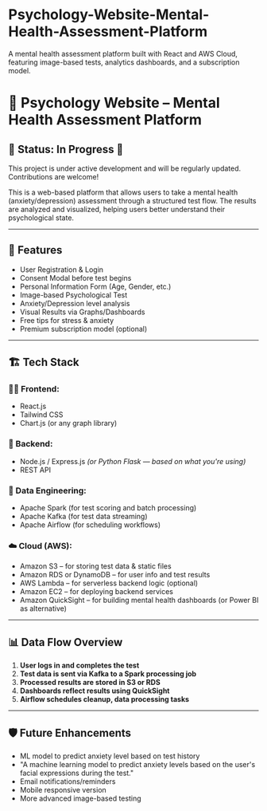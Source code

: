

# Psychology-Website-Mental-Health-Assessment-Platform
A mental health assessment platform built with React and AWS Cloud, featuring image-based tests, analytics dashboards, and a subscription model.

# 🧠 Psychology Website – Mental Health Assessment Platform

## 📌 Status: In Progress 🚧

This project is under active development and will be regularly updated. Contributions are welcome!

This is a web-based platform that allows users to take a mental health (anxiety/depression) assessment through a structured test flow. The results are analyzed and visualized, helping users better understand their psychological state.

---

## 🚀 Features

- User Registration & Login
- Consent Modal before test begins
- Personal Information Form (Age, Gender, etc.)
- Image-based Psychological Test
- Anxiety/Depression level analysis
- Visual Results via Graphs/Dashboards
- Free tips for stress & anxiety
- Premium subscription model (optional)

---

## 🏗️ Tech Stack

### 👨‍💻 Frontend:
- React.js
- Tailwind CSS
- Chart.js (or any graph library)

### 🔧 Backend:
- Node.js / Express.js *(or Python Flask — based on what you're using)*
- REST API

### 🧠 Data Engineering:
- Apache Spark (for test scoring and batch processing)
- Apache Kafka (for test data streaming)
- Apache Airflow (for scheduling workflows)

### ☁️ Cloud (AWS):
- Amazon S3 – for storing test data & static files
- Amazon RDS or DynamoDB – for user info and test results
- AWS Lambda – for serverless backend logic (optional)
- Amazon EC2 – for deploying backend services
- Amazon QuickSight – for building mental health dashboards (or Power BI as alternative)

---

## 📊 Data Flow Overview

1. **User logs in and completes the test**
2. **Test data is sent via Kafka to a Spark processing job**
3. **Processed results are stored in S3 or RDS**
4. **Dashboards reflect results using QuickSight**
5. **Airflow schedules cleanup, data processing tasks**

---

## 🛡️ Future Enhancements

- ML model to predict anxiety level based on test history
- "A machine learning model to predict anxiety levels based on the user's facial expressions during the test."
- Email notifications/reminders
- Mobile responsive version
- More advanced image-based testing


